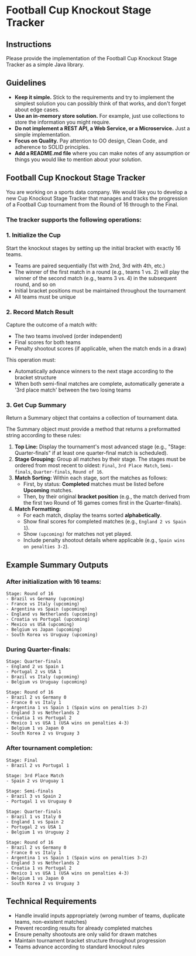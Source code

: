 # Football Cup Knockout Stage Tracker

## Instructions

Please provide the implementation of the Football Cup Knockout Stage Tracker as a simple Java
library.

## Guidelines

- **Keep it simple.** Stick to the requirements and try to implement the simplest solution you can
  possibly think of that works, and don't forget about edge cases.
- **Use an in-memory store solution.** For example, just use collections to store the information
  you might require.
- **Do not implement a REST API, a Web Service, or a Microservice.** Just a simple implementation.
- **Focus on Quality.** Pay attention to OO design, Clean Code, and adherence to SOLID principles.
- **Add a README.md file** where you can make notes of any assumption or things you would like to
  mention about your solution.

## Football Cup Knockout Stage Tracker

You are working on a sports data company. We would like you to develop a new Cup Knockout Stage
Tracker that manages and tracks the progression of a Football Cup tournament from the Round of 16
through to the Final.

### The tracker supports the following operations:

### 1. Initialize the Cup

Start the knockout stages by setting up the initial bracket with exactly 16 teams.

- Teams are paired sequentially (1st with 2nd, 3rd with 4th, etc.)
- The winner of the first match in a round (e.g., teams 1 vs. 2) will play the winner of the second
  match (e.g., teams 3 vs. 4) in the subsequent round, and so on
- Initial bracket positions must be maintained throughout the tournament
- All teams must be unique

### 2. Record Match Result

Capture the outcome of a match with:
- The two teams involved (order independent)
- Final scores for both teams
- Penalty shootout scores (if applicable, when the match ends in a draw)

This operation must:
- Automatically advance winners to the next stage according to the bracket structure
- When both semi-final matches are complete, automatically generate a '3rd place match' between the two losing teams

### 3. Get Cup Summary

Return a Summary object that contains a collection of tournament data.

The Summary object must provide a method that returns a preformatted string according to these
rules:

1. **Top Line:** Display the tournament's most advanced stage (e.g., "Stage: Quarter-finals" if at
   least one quarter-final match is scheduled).
2. **Stage Grouping:** Group all matches by their stage. The stages must be ordered from most recent
   to oldest: `Final`, `3rd Place Match`, `Semi-finals`, `Quarter-finals`, `Round of 16`.
3. **Match Sorting:** Within each stage, sort the matches as follows:
    * First, by status: **Completed** matches must be listed before **Upcoming** matches.
    * Then, by their original **bracket position** (e.g., the match derived from the first two Round
      of 16 games comes first in the Quarter-finals).
4. **Match Formatting:**
    * For each match, display the teams sorted **alphabetically**.
    * Show final scores for completed matches (e.g., `England 2 vs Spain 1`).
    * Show `(upcoming)` for matches not yet played.
    * Include penalty shootout details where applicable (e.g., `Spain wins on penalties 3-2`).

## Example Summary Outputs

### After initialization with 16 teams:

```
Stage: Round of 16
- Brazil vs Germany (upcoming)
- France vs Italy (upcoming)
- Argentina vs Spain (upcoming)
- England vs Netherlands (upcoming)
- Croatia vs Portugal (upcoming)
- Mexico vs USA (upcoming)
- Belgium vs Japan (upcoming)
- South Korea vs Uruguay (upcoming)
```

### During Quarter-finals:

```
Stage: Quarter-finals
- England 2 vs Spain 1
- Portugal 2 vs USA 1
- Brazil vs Italy (upcoming)
- Belgium vs Uruguay (upcoming)

Stage: Round of 16
- Brazil 2 vs Germany 0
- France 0 vs Italy 1
- Argentina 1 vs Spain 1 (Spain wins on penalties 3-2)
- England 3 vs Netherlands 2
- Croatia 1 vs Portugal 2
- Mexico 1 vs USA 1 (USA wins on penalties 4-3)
- Belgium 1 vs Japan 0
- South Korea 2 vs Uruguay 3
```

### After tournament completion:

```
Stage: Final
- Brazil 2 vs Portugal 1

Stage: 3rd Place Match
- Spain 2 vs Uruguay 1

Stage: Semi-finals
- Brazil 3 vs Spain 2
- Portugal 1 vs Uruguay 0

Stage: Quarter-finals
- Brazil 1 vs Italy 0
- England 1 vs Spain 2
- Portugal 2 vs USA 1
- Belgium 1 vs Uruguay 2

Stage: Round of 16
- Brazil 2 vs Germany 0
- France 0 vs Italy 1
- Argentina 1 vs Spain 1 (Spain wins on penalties 3-2)
- England 3 vs Netherlands 2
- Croatia 1 vs Portugal 2
- Mexico 1 vs USA 1 (USA wins on penalties 4-3)
- Belgium 1 vs Japan 0
- South Korea 2 vs Uruguay 3
```

## Technical Requirements

- Handle invalid inputs appropriately (wrong number of teams, duplicate teams, non-existent matches)
- Prevent recording results for already completed matches
- Ensure penalty shootouts are only valid for drawn matches
- Maintain tournament bracket structure throughout progression
- Teams advance according to standard knockout rules
